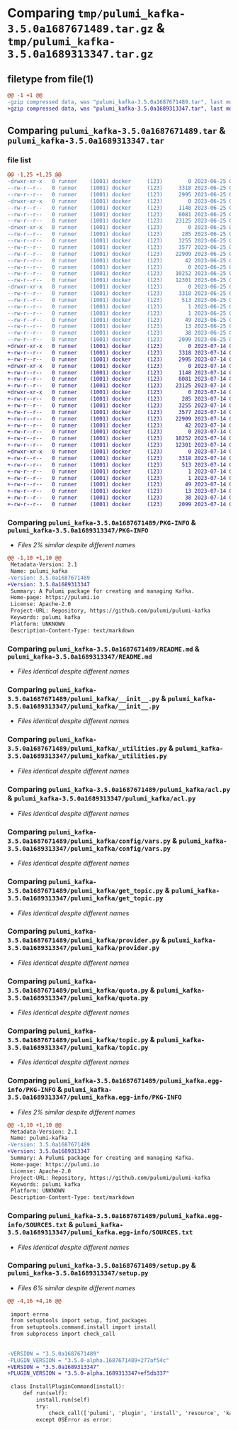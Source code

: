 # Comparing `tmp/pulumi_kafka-3.5.0a1687671489.tar.gz` & `tmp/pulumi_kafka-3.5.0a1689313347.tar.gz`

## filetype from file(1)

```diff
@@ -1 +1 @@
-gzip compressed data, was "pulumi_kafka-3.5.0a1687671489.tar", last modified: Sun Jun 25 05:49:21 2023, max compression
+gzip compressed data, was "pulumi_kafka-3.5.0a1689313347.tar", last modified: Fri Jul 14 05:49:58 2023, max compression
```

## Comparing `pulumi_kafka-3.5.0a1687671489.tar` & `pulumi_kafka-3.5.0a1689313347.tar`

### file list

```diff
@@ -1,25 +1,25 @@
-drwxr-xr-x   0 runner    (1001) docker     (123)        0 2023-06-25 05:49:21.404901 pulumi_kafka-3.5.0a1687671489/
--rw-r--r--   0 runner    (1001) docker     (123)     3318 2023-06-25 05:49:21.404901 pulumi_kafka-3.5.0a1687671489/PKG-INFO
--rw-r--r--   0 runner    (1001) docker     (123)     2995 2023-06-25 05:49:21.000000 pulumi_kafka-3.5.0a1687671489/README.md
-drwxr-xr-x   0 runner    (1001) docker     (123)        0 2023-06-25 05:49:21.404901 pulumi_kafka-3.5.0a1687671489/pulumi_kafka/
--rw-r--r--   0 runner    (1001) docker     (123)     1148 2023-06-25 05:49:21.000000 pulumi_kafka-3.5.0a1687671489/pulumi_kafka/__init__.py
--rw-r--r--   0 runner    (1001) docker     (123)     8081 2023-06-25 05:49:21.000000 pulumi_kafka-3.5.0a1687671489/pulumi_kafka/_utilities.py
--rw-r--r--   0 runner    (1001) docker     (123)    23125 2023-06-25 05:49:21.000000 pulumi_kafka-3.5.0a1687671489/pulumi_kafka/acl.py
-drwxr-xr-x   0 runner    (1001) docker     (123)        0 2023-06-25 05:49:21.404901 pulumi_kafka-3.5.0a1687671489/pulumi_kafka/config/
--rw-r--r--   0 runner    (1001) docker     (123)      285 2023-06-25 05:49:21.000000 pulumi_kafka-3.5.0a1687671489/pulumi_kafka/config/__init__.py
--rw-r--r--   0 runner    (1001) docker     (123)     3255 2023-06-25 05:49:21.000000 pulumi_kafka-3.5.0a1687671489/pulumi_kafka/config/vars.py
--rw-r--r--   0 runner    (1001) docker     (123)     3577 2023-06-25 05:49:21.000000 pulumi_kafka-3.5.0a1687671489/pulumi_kafka/get_topic.py
--rw-r--r--   0 runner    (1001) docker     (123)    22909 2023-06-25 05:49:21.000000 pulumi_kafka-3.5.0a1687671489/pulumi_kafka/provider.py
--rw-r--r--   0 runner    (1001) docker     (123)       42 2023-06-25 05:49:21.000000 pulumi_kafka-3.5.0a1687671489/pulumi_kafka/pulumi-plugin.json
--rw-r--r--   0 runner    (1001) docker     (123)        0 2023-06-25 05:49:21.000000 pulumi_kafka-3.5.0a1687671489/pulumi_kafka/py.typed
--rw-r--r--   0 runner    (1001) docker     (123)    10252 2023-06-25 05:49:21.000000 pulumi_kafka-3.5.0a1687671489/pulumi_kafka/quota.py
--rw-r--r--   0 runner    (1001) docker     (123)    12301 2023-06-25 05:49:21.000000 pulumi_kafka-3.5.0a1687671489/pulumi_kafka/topic.py
-drwxr-xr-x   0 runner    (1001) docker     (123)        0 2023-06-25 05:49:21.404901 pulumi_kafka-3.5.0a1687671489/pulumi_kafka.egg-info/
--rw-r--r--   0 runner    (1001) docker     (123)     3318 2023-06-25 05:49:21.000000 pulumi_kafka-3.5.0a1687671489/pulumi_kafka.egg-info/PKG-INFO
--rw-r--r--   0 runner    (1001) docker     (123)      513 2023-06-25 05:49:21.000000 pulumi_kafka-3.5.0a1687671489/pulumi_kafka.egg-info/SOURCES.txt
--rw-r--r--   0 runner    (1001) docker     (123)        1 2023-06-25 05:49:21.000000 pulumi_kafka-3.5.0a1687671489/pulumi_kafka.egg-info/dependency_links.txt
--rw-r--r--   0 runner    (1001) docker     (123)        1 2023-06-25 05:49:21.000000 pulumi_kafka-3.5.0a1687671489/pulumi_kafka.egg-info/not-zip-safe
--rw-r--r--   0 runner    (1001) docker     (123)       49 2023-06-25 05:49:21.000000 pulumi_kafka-3.5.0a1687671489/pulumi_kafka.egg-info/requires.txt
--rw-r--r--   0 runner    (1001) docker     (123)       13 2023-06-25 05:49:21.000000 pulumi_kafka-3.5.0a1687671489/pulumi_kafka.egg-info/top_level.txt
--rw-r--r--   0 runner    (1001) docker     (123)       38 2023-06-25 05:49:21.404901 pulumi_kafka-3.5.0a1687671489/setup.cfg
--rw-r--r--   0 runner    (1001) docker     (123)     2099 2023-06-25 05:49:21.000000 pulumi_kafka-3.5.0a1687671489/setup.py
+drwxr-xr-x   0 runner    (1001) docker     (123)        0 2023-07-14 05:49:58.266775 pulumi_kafka-3.5.0a1689313347/
+-rw-r--r--   0 runner    (1001) docker     (123)     3318 2023-07-14 05:49:58.266775 pulumi_kafka-3.5.0a1689313347/PKG-INFO
+-rw-r--r--   0 runner    (1001) docker     (123)     2995 2023-07-14 05:49:58.000000 pulumi_kafka-3.5.0a1689313347/README.md
+drwxr-xr-x   0 runner    (1001) docker     (123)        0 2023-07-14 05:49:58.262774 pulumi_kafka-3.5.0a1689313347/pulumi_kafka/
+-rw-r--r--   0 runner    (1001) docker     (123)     1148 2023-07-14 05:49:58.000000 pulumi_kafka-3.5.0a1689313347/pulumi_kafka/__init__.py
+-rw-r--r--   0 runner    (1001) docker     (123)     8081 2023-07-14 05:49:58.000000 pulumi_kafka-3.5.0a1689313347/pulumi_kafka/_utilities.py
+-rw-r--r--   0 runner    (1001) docker     (123)    23125 2023-07-14 05:49:58.000000 pulumi_kafka-3.5.0a1689313347/pulumi_kafka/acl.py
+drwxr-xr-x   0 runner    (1001) docker     (123)        0 2023-07-14 05:49:58.266775 pulumi_kafka-3.5.0a1689313347/pulumi_kafka/config/
+-rw-r--r--   0 runner    (1001) docker     (123)      285 2023-07-14 05:49:58.000000 pulumi_kafka-3.5.0a1689313347/pulumi_kafka/config/__init__.py
+-rw-r--r--   0 runner    (1001) docker     (123)     3255 2023-07-14 05:49:58.000000 pulumi_kafka-3.5.0a1689313347/pulumi_kafka/config/vars.py
+-rw-r--r--   0 runner    (1001) docker     (123)     3577 2023-07-14 05:49:58.000000 pulumi_kafka-3.5.0a1689313347/pulumi_kafka/get_topic.py
+-rw-r--r--   0 runner    (1001) docker     (123)    22909 2023-07-14 05:49:58.000000 pulumi_kafka-3.5.0a1689313347/pulumi_kafka/provider.py
+-rw-r--r--   0 runner    (1001) docker     (123)       42 2023-07-14 05:49:58.000000 pulumi_kafka-3.5.0a1689313347/pulumi_kafka/pulumi-plugin.json
+-rw-r--r--   0 runner    (1001) docker     (123)        0 2023-07-14 05:49:58.000000 pulumi_kafka-3.5.0a1689313347/pulumi_kafka/py.typed
+-rw-r--r--   0 runner    (1001) docker     (123)    10252 2023-07-14 05:49:58.000000 pulumi_kafka-3.5.0a1689313347/pulumi_kafka/quota.py
+-rw-r--r--   0 runner    (1001) docker     (123)    12301 2023-07-14 05:49:58.000000 pulumi_kafka-3.5.0a1689313347/pulumi_kafka/topic.py
+drwxr-xr-x   0 runner    (1001) docker     (123)        0 2023-07-14 05:49:58.266775 pulumi_kafka-3.5.0a1689313347/pulumi_kafka.egg-info/
+-rw-r--r--   0 runner    (1001) docker     (123)     3318 2023-07-14 05:49:58.000000 pulumi_kafka-3.5.0a1689313347/pulumi_kafka.egg-info/PKG-INFO
+-rw-r--r--   0 runner    (1001) docker     (123)      513 2023-07-14 05:49:58.000000 pulumi_kafka-3.5.0a1689313347/pulumi_kafka.egg-info/SOURCES.txt
+-rw-r--r--   0 runner    (1001) docker     (123)        1 2023-07-14 05:49:58.000000 pulumi_kafka-3.5.0a1689313347/pulumi_kafka.egg-info/dependency_links.txt
+-rw-r--r--   0 runner    (1001) docker     (123)        1 2023-07-14 05:49:58.000000 pulumi_kafka-3.5.0a1689313347/pulumi_kafka.egg-info/not-zip-safe
+-rw-r--r--   0 runner    (1001) docker     (123)       49 2023-07-14 05:49:58.000000 pulumi_kafka-3.5.0a1689313347/pulumi_kafka.egg-info/requires.txt
+-rw-r--r--   0 runner    (1001) docker     (123)       13 2023-07-14 05:49:58.000000 pulumi_kafka-3.5.0a1689313347/pulumi_kafka.egg-info/top_level.txt
+-rw-r--r--   0 runner    (1001) docker     (123)       38 2023-07-14 05:49:58.266775 pulumi_kafka-3.5.0a1689313347/setup.cfg
+-rw-r--r--   0 runner    (1001) docker     (123)     2099 2023-07-14 05:49:58.000000 pulumi_kafka-3.5.0a1689313347/setup.py
```

### Comparing `pulumi_kafka-3.5.0a1687671489/PKG-INFO` & `pulumi_kafka-3.5.0a1689313347/PKG-INFO`

 * *Files 2% similar despite different names*

```diff
@@ -1,10 +1,10 @@
 Metadata-Version: 2.1
 Name: pulumi_kafka
-Version: 3.5.0a1687671489
+Version: 3.5.0a1689313347
 Summary: A Pulumi package for creating and managing Kafka.
 Home-page: https://pulumi.io
 License: Apache-2.0
 Project-URL: Repository, https://github.com/pulumi/pulumi-kafka
 Keywords: pulumi kafka
 Platform: UNKNOWN
 Description-Content-Type: text/markdown
```

### Comparing `pulumi_kafka-3.5.0a1687671489/README.md` & `pulumi_kafka-3.5.0a1689313347/README.md`

 * *Files identical despite different names*

### Comparing `pulumi_kafka-3.5.0a1687671489/pulumi_kafka/__init__.py` & `pulumi_kafka-3.5.0a1689313347/pulumi_kafka/__init__.py`

 * *Files identical despite different names*

### Comparing `pulumi_kafka-3.5.0a1687671489/pulumi_kafka/_utilities.py` & `pulumi_kafka-3.5.0a1689313347/pulumi_kafka/_utilities.py`

 * *Files identical despite different names*

### Comparing `pulumi_kafka-3.5.0a1687671489/pulumi_kafka/acl.py` & `pulumi_kafka-3.5.0a1689313347/pulumi_kafka/acl.py`

 * *Files identical despite different names*

### Comparing `pulumi_kafka-3.5.0a1687671489/pulumi_kafka/config/vars.py` & `pulumi_kafka-3.5.0a1689313347/pulumi_kafka/config/vars.py`

 * *Files identical despite different names*

### Comparing `pulumi_kafka-3.5.0a1687671489/pulumi_kafka/get_topic.py` & `pulumi_kafka-3.5.0a1689313347/pulumi_kafka/get_topic.py`

 * *Files identical despite different names*

### Comparing `pulumi_kafka-3.5.0a1687671489/pulumi_kafka/provider.py` & `pulumi_kafka-3.5.0a1689313347/pulumi_kafka/provider.py`

 * *Files identical despite different names*

### Comparing `pulumi_kafka-3.5.0a1687671489/pulumi_kafka/quota.py` & `pulumi_kafka-3.5.0a1689313347/pulumi_kafka/quota.py`

 * *Files identical despite different names*

### Comparing `pulumi_kafka-3.5.0a1687671489/pulumi_kafka/topic.py` & `pulumi_kafka-3.5.0a1689313347/pulumi_kafka/topic.py`

 * *Files identical despite different names*

### Comparing `pulumi_kafka-3.5.0a1687671489/pulumi_kafka.egg-info/PKG-INFO` & `pulumi_kafka-3.5.0a1689313347/pulumi_kafka.egg-info/PKG-INFO`

 * *Files 2% similar despite different names*

```diff
@@ -1,10 +1,10 @@
 Metadata-Version: 2.1
 Name: pulumi-kafka
-Version: 3.5.0a1687671489
+Version: 3.5.0a1689313347
 Summary: A Pulumi package for creating and managing Kafka.
 Home-page: https://pulumi.io
 License: Apache-2.0
 Project-URL: Repository, https://github.com/pulumi/pulumi-kafka
 Keywords: pulumi kafka
 Platform: UNKNOWN
 Description-Content-Type: text/markdown
```

### Comparing `pulumi_kafka-3.5.0a1687671489/pulumi_kafka.egg-info/SOURCES.txt` & `pulumi_kafka-3.5.0a1689313347/pulumi_kafka.egg-info/SOURCES.txt`

 * *Files identical despite different names*

### Comparing `pulumi_kafka-3.5.0a1687671489/setup.py` & `pulumi_kafka-3.5.0a1689313347/setup.py`

 * *Files 6% similar despite different names*

```diff
@@ -4,16 +4,16 @@
 
 import errno
 from setuptools import setup, find_packages
 from setuptools.command.install import install
 from subprocess import check_call
 
 
-VERSION = "3.5.0a1687671489"
-PLUGIN_VERSION = "3.5.0-alpha.1687671489+277af54c"
+VERSION = "3.5.0a1689313347"
+PLUGIN_VERSION = "3.5.0-alpha.1689313347+ef5db337"
 
 class InstallPluginCommand(install):
     def run(self):
         install.run(self)
         try:
             check_call(['pulumi', 'plugin', 'install', 'resource', 'kafka', PLUGIN_VERSION])
         except OSError as error:
```

